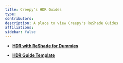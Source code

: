 ```yaml
---
title: Creepy's HDR Guides
type:
contributors: 
description: A place to view Creepy's ReShade Guides
affiliations: 
sidebar: false
---
```


- [**HDR with ReShade for Dummies**](HDR-with-ReShade-for-Dummies)

- [**HDR Guide Template**](HDR_Guide_Template)
